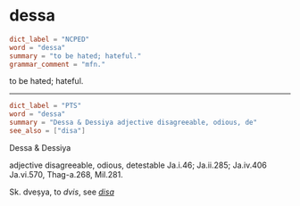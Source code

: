 # dessa

``` toml
dict_label = "NCPED"
word = "dessa"
summary = "to be hated; hateful."
grammar_comment = "mfn."
```

to be hated; hateful.

--------------------

``` toml
dict_label = "PTS"
word = "dessa"
summary = "Dessa & Dessiya adjective disagreeable, odious, de"
see_also = ["disa"]
```

Dessa & Dessiya

adjective disagreeable, odious, detestable Ja.i.46; Ja.ii.285; Ja.iv.406 Ja.vi.570, Thag\-a.268, Mil.281.

Sk. dveṣya, to *dvis*, see *[disa](disa.md)*

